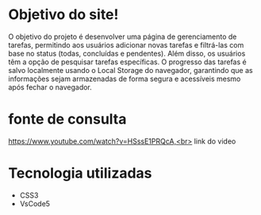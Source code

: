 # Objetivo do site! 
O objetivo do projeto é desenvolver uma página de gerenciamento de tarefas, permitindo aos usuários adicionar novas tarefas e filtrá-las com base no status (todas, concluídas e pendentes). Além disso, os usuários têm a opção de pesquisar tarefas específicas. O progresso das tarefas é salvo localmente usando o Local Storage do navegador, garantindo que as informações sejam armazenadas de forma segura e acessíveis mesmo após fechar o navegador.

# fonte de consulta
https://www.youtube.com/watch?v=HSssE1PRQcA,<br> link do video

# Tecnologia utilizadas

* CSS3 
* VsCode5 


